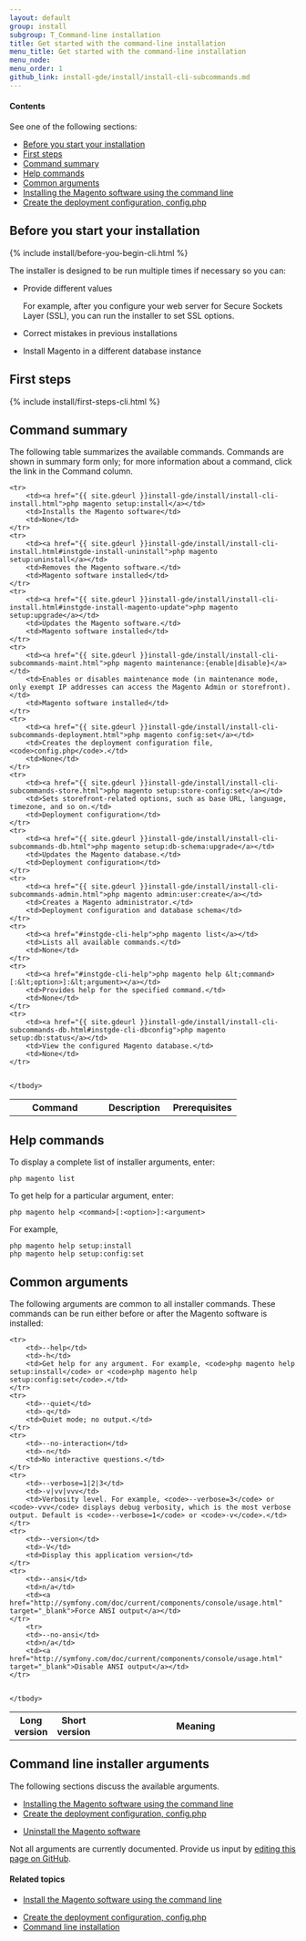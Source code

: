 ```yaml
---
layout: default
group: install 
subgroup: T_Command-line installation
title: Get started with the command-line installation
menu_title: Get started with the command-line installation
menu_node: 
menu_order: 1
github_link: install-gde/install/install-cli-subcommands.md
---
```


  
<h4>Contents</h4>

See one of the following sections:

*	<a href="#instgde-install-cli-prereq">Before you start your installation</a>
*	<a href="#instgde-install-cli-first">First steps</a>
*	<a href="#instgde-cli-summary">Command summary</a>
*	<a href="#instgde-cli-help">Help commands</a>
*	<a href="#instgde-cli-subcommands-common">Common arguments</a>
*	<a href="{{ site.gdeurl }}install-gde/install/install-cli-install.html">Installing the Magento software using the command line</a>
*	<a href="{{ site.gdeurl }}install-gde/install/install-cli-subcommands-deployment.html">Create the deployment configuration, config.php</a>

<!-- *	<a href="{{ site.gdeurl }}install-gde/install/install-cli-subcommands-enable.html">Enable and disable modules</a>
*	<a href="#instgde-cli-maint-configphp">Maintenance mode</a> -->

<h2 id="instgde-install-cli-prereq">Before you start your installation</h2>
{% include install/before-you-begin-cli.html %}

The installer is designed to be run multiple times if necessary so you can:

*	Provide different values 

	For example, after you configure your web server for Secure Sockets Layer (SSL), you can run the installer to set SSL options.

*	Correct mistakes in previous installations
*	Install Magento in a different database instance

<h2 id="instgde-cli-before">First steps</h2>
{% include install/first-steps-cli.html %}

<h2 id="instgde-cli-summary">Command summary</h2>
The following table summarizes the available commands. Commands are shown in summary form only; for more information about a command, click the link in the Command column.

<table>
	<col width="40%">
  	<col width="30%">
  	<col width="30%">
	<tbody>
		<tr>
			<th>Command</th>
			<th>Description</th>
			<th>Prerequisites</th>
		</tr>
		
	<tr>
		<td><a href="{{ site.gdeurl }}install-gde/install/install-cli-install.html">php magento setup:install</a></td>
		<td>Installs the Magento software</td>
		<td>None</td>
	</tr>
	<tr>
		<td><a href="{{ site.gdeurl }}install-gde/install/install-cli-install.html#instgde-install-uninstall">php magento setup:uninstall</a></td>
		<td>Removes the Magento software.</td>
		<td>Magento software installed</td>
	</tr>
	<tr>
		<td><a href="{{ site.gdeurl }}install-gde/install/install-cli-install.html#instgde-install-magento-update">php magento setup:upgrade</a></td>
		<td>Updates the Magento software.</td>
		<td>Magento software installed</td>
	</tr>
	<tr>
		<td><a href="{{ site.gdeurl }}install-gde/install/install-cli-subcommands-maint.html">php magento maintenance:{enable|disable}</a></td>
		<td>Enables or disables maintenance mode (in maintenance mode, only exempt IP addresses can access the Magento Admin or storefront).</td>
		<td>Magento software installed</td>
	</tr>
	<tr>
		<td><a href="{{ site.gdeurl }}install-gde/install/install-cli-subcommands-deployment.html">php magento config:set</a></td>
		<td>Creates the deployment configuration file, <code>config.php</code>.</td>
		<td>None</td>
	</tr>
	<tr>
		<td><a href="{{ site.gdeurl }}install-gde/install/install-cli-subcommands-store.html">php magento setup:store-config:set</a></td>
		<td>Sets storefront-related options, such as base URL, language, timezone, and so on.</td>
		<td>Deployment configuration</td>
	</tr>
	<tr>
		<td><a href="{{ site.gdeurl }}install-gde/install/install-cli-subcommands-db.html">php magento setup:db-schema:upgrade</a></td>
		<td>Updates the Magento database.</td>
		<td>Deployment configuration</td>
	</tr>
	<tr>
		<td><a href="{{ site.gdeurl }}install-gde/install/install-cli-subcommands-admin.html">php magento admin:user:create</a></td>
		<td>Creates a Magento administrator.</td>
		<td>Deployment configuration and database schema</td>
	</tr>
	<tr>
		<td><a href="#instgde-cli-help">php magento list</a></td>
		<td>Lists all available commands.</td>
		<td>None</td>
	</tr>
	<tr>
		<td><a href="#instgde-cli-help">php magento help &lt;command>[:&lt;option>]:&lt;argument></a></td>
		<td>Provides help for the specified command.</td>
		<td>None</td>
	</tr>
	<tr>
		<td><a href="{{ site.gdeurl }}install-gde/install/install-cli-subcommands-db.html#instgde-cli-dbconfig">php magento setup:db:status</a></td>
		<td>View the configured Magento database.</td>
		<td>None</td>
	</tr>
	
	
	</tbody>
</table>

<h2 id="instgde-cli-help">Help commands</h2>
To display a complete list of installer arguments, enter:

	php magento list

To get help for a particular argument, enter:

	php magento help <command>[:<option>]:<argument>

For example,

	php magento help setup:install
	php magento help setup:config:set

<h2 id="instgde-cli-subcommands-common">Common arguments</h2>
The following arguments are common to all installer commands. These commands can be run either before or after the Magento software is installed:

<table>
	<tbody>
		<col width="15%">
  		<col width="10%">
  		<col width="75%">
		<tr>
			<th>Long version</th>
			<th>Short version</th>
			<th>Meaning</th>
		</tr>
		
	<tr>
		<td>--help</td>
		<td>-h</td>
		<td>Get help for any argument. For example, <code>php magento help setup:install</code> or <code>php magento help setup:config:set</code>.</td>
	</tr>
	<tr>
		<td>--quiet</td>
		<td>-q</td>
		<td>Quiet mode; no output.</td>
	</tr>
	<tr>
		<td>--no-interaction</td>
		<td>-n</td>
		<td>No interactive questions.</td>
	</tr>
	<tr>
		<td>--verbose=1|2|3</td>
		<td>-v|vv|vvv</td>
		<td>Verbosity level. For example, <code>--verbose=3</code> or <code>-vvv</code> displays debug verbosity, which is the most verbose output. Default is <code>--verbose=1</code> or <code>-v</code>.</td>
	</tr>
	<tr>
		<td>--version</td>
		<td>-V</td>
		<td>Display this application version</td>
	</tr>
	<tr>
		<td>--ansi</td>
		<td>n/a</td>
		<td><a href="http://symfony.com/doc/current/components/console/usage.html" target="_blank">Force ANSI output</a></td>
	</tr>
		<tr>
		<td>--no-ansi</td>
		<td>n/a</td>
		<td><a href="http://symfony.com/doc/current/components/console/usage.html" target="_blank">Disable ANSI output</a></td>
	</tr>
	
	
	</tbody>
</table>


<h2 id="instgde-cli-subcommands">Command line installer arguments</h2>
The following sections discuss the available arguments.

*	<a href="{{ site.gdeurl }}install-gde/install/install-cli-install.html">Installing the Magento software using the command line</a>
*	<a href="{{ site.gdeurl }}install-gde/install/install-cli-subcommands-deployment.html">Create the deployment configuration, config.php</a>

<!-- *	<a href="{{ site.gdeurl }}install-gde/install/install-cli-subcommands-enable.html">Enable and disable modules</a>
*	<a href="#instgde-cli-subcommands-update">Update the database</a>
*	<a href="#instgde-cli-maint-configphp">Maintenance mode</a> -->

*	<a href="{{ site.gdeurl }}install-gde/install/install-cli-install.html#instgde-install-uninstall">Uninstall the Magento software</a>

<div class="bs-callout bs-callout-info" id="info">
<span class="glyphicon-class">
  <p>Not all arguments are currently documented. Provide us input by <a href="{{ site.githuburl }}install-gde/install/install-cli-subcommands.md }}">editing this page on GitHub</a>.</p></span>
</div>



#### Related topics

*	<a href="{{ site.gdeurl }}install-gde/install/install-cli-install.html">Install the Magento software using the command line</a>

<!-- *	<a href="{{ site.gdeurl }}install-gde/install/install-cli-subcommands-enable.html">Enable and disable modules</a>
 -->
*	<a href="{{ site.gdeurl }}install-gde/install/install-cli-subcommands-deployment.html">Create the deployment configuration, config.php</a>
*	<a href="{{ site.gdeurl }}install-gde/install/install-cli.html">Command line installation</a>